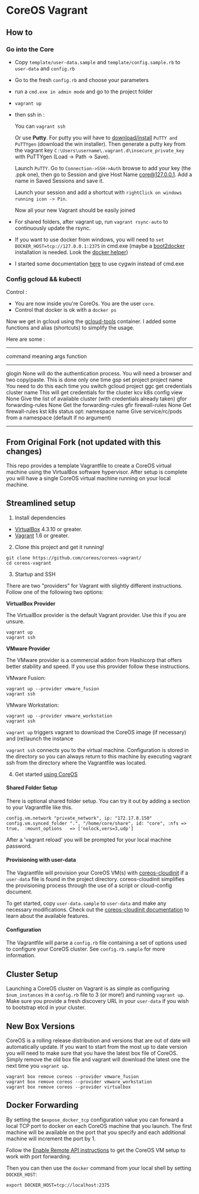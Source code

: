 # CoreOS Vagrant

## How to

### Go into the Core
- Copy `template/user-data.sample` and `template/config.sample.rb` to `user-data` and `config.rb`
- Go to the fresh `config.rb` and choose your parameters
- run a `cmd.exe in admin mode` and go to the project folder
- `vagrant up`
- then ssh in :

  You can `vagrant ssh`

  Or use **Putty**. For putty you will have to [download/install](http://www.chiark.greenend.org.uk/~sgtatham/putty/download.html) `PuTTY and PuTTYgen` (download the win installer). Then generate a putty key from the vagrant key `C:\Users\username\.vagrant.d\insecure_private_key` with PuTTYgen (Load -> Path -> Save).

  Launch `PuTTY`. Go to `Connection->SSH->Auth` browse to add your key (the .ppk one), then go to Session and give Host Name core@127.0.0.1. Add a name in Saved Sessions and save it.

  Launch your session and add a shortcut with `rightClick on windows running icon -> Pin`.

  Now all your new Vagrant should be easily joined


- For shared folders, after vagrant up, run `vagrant rsync-auto` to continuously update the rsync.
- If you want to use docker from windows, you will need to `set DOCKER_HOST=tcp://127.0.0.1:2375` in cmd.exe (maybe a [boot2docker](http://boot2docker.io/) installation is needed. Look the [docker helper](https://github.com/tdeheurles/docs/tree/master/docker))
- I started some documentation [here](https://github.com/tdeheurles/docs/tree/master/cygwin) to use cygwin instead of cmd.exe

### Config gcloud && kubectl
Control :
- You are now inside you're CoreOs. You are the user `core`.
- Control that docker is ok with a `docker ps`

Now we get in gcloud using the [gcloud-tools](https://github.com/tdeheurles/gcloud-tools) container. I added some functions and alias (shortcuts) to simplify the usage.

Here are some :

-------    -------                ----                  --------
command    meaning                args                  function
-------    -------                ----                  --------
glogin                            None                  will do the authentication process. You will need a browser and two copy/paste. This is done only one time
gsp        set project            project name          You need to do this each time you switch gcloud project
ggc        get credentials        cluster name          This will get credentials for the cluster
kcv        k8s config view        None                  Give the list of available cluster (with credentials already taken)
gfor       forwarding-rules       None                  Get the forwarding-rules
gfir       firewall-rules         None                  Get firewall-rules
kst        k8s status             opt: namespace name   Give service/rc/pods from a namespace (default if no argument)
-------    -------                ----                  --------

## From Original Fork (not updated with this changes)

This repo provides a template Vagrantfile to create a CoreOS virtual machine using the VirtualBox software hypervisor.
After setup is complete you will have a single CoreOS virtual machine running on your local machine.

## Streamlined setup

1) Install dependencies

* [VirtualBox][virtualbox] 4.3.10 or greater.
* [Vagrant][vagrant] 1.6 or greater.

2) Clone this project and get it running!

```
git clone https://github.com/coreos/coreos-vagrant/
cd coreos-vagrant
```

3) Startup and SSH

There are two "providers" for Vagrant with slightly different instructions.
Follow one of the following two options:

**VirtualBox Provider**

The VirtualBox provider is the default Vagrant provider. Use this if you are unsure.

```
vagrant up
vagrant ssh
```

**VMware Provider**

The VMware provider is a commercial addon from Hashicorp that offers better stability and speed.
If you use this provider follow these instructions.

VMware Fusion:
```
vagrant up --provider vmware_fusion
vagrant ssh
```

VMware Workstation:
```
vagrant up --provider vmware_workstation
vagrant ssh
```

``vagrant up`` triggers vagrant to download the CoreOS image (if necessary) and (re)launch the instance

``vagrant ssh`` connects you to the virtual machine.
Configuration is stored in the directory so you can always return to this machine by executing vagrant ssh from the directory where the Vagrantfile was located.

4) Get started [using CoreOS][using-coreos]

[virtualbox]: https://www.virtualbox.org/
[vagrant]: https://www.vagrantup.com/downloads.html
[using-coreos]: http://coreos.com/docs/using-coreos/

#### Shared Folder Setup

There is optional shared folder setup.
You can try it out by adding a section to your Vagrantfile like this.

```
config.vm.network "private_network", ip: "172.17.8.150"
config.vm.synced_folder ".", "/home/core/share", id: "core", :nfs => true,  :mount_options   => ['nolock,vers=3,udp']
```

After a 'vagrant reload' you will be prompted for your local machine password.

#### Provisioning with user-data

The Vagrantfile will provision your CoreOS VM(s) with [coreos-cloudinit][coreos-cloudinit] if a `user-data` file is found in the project directory.
coreos-cloudinit simplifies the provisioning process through the use of a script or cloud-config document.

To get started, copy `user-data.sample` to `user-data` and make any necessary modifications.
Check out the [coreos-cloudinit documentation][coreos-cloudinit] to learn about the available features.

[coreos-cloudinit]: https://github.com/coreos/coreos-cloudinit

#### Configuration

The Vagrantfile will parse a `config.rb` file containing a set of options used to configure your CoreOS cluster.
See `config.rb.sample` for more information.

## Cluster Setup

Launching a CoreOS cluster on Vagrant is as simple as configuring `$num_instances` in a `config.rb` file to 3 (or more!) and running `vagrant up`.
Make sure you provide a fresh discovery URL in your `user-data` if you wish to bootstrap etcd in your cluster.

## New Box Versions

CoreOS is a rolling release distribution and versions that are out of date will automatically update.
If you want to start from the most up to date version you will need to make sure that you have the latest box file of CoreOS.
Simply remove the old box file and vagrant will download the latest one the next time you `vagrant up`.

```
vagrant box remove coreos --provider vmware_fusion
vagrant box remove coreos --provider vmware_workstation
vagrant box remove coreos --provider virtualbox
```

## Docker Forwarding

By setting the `$expose_docker_tcp` configuration value you can forward a local TCP port to docker on
each CoreOS machine that you launch. The first machine will be available on the port that you specify
and each additional machine will increment the port by 1.

Follow the [Enable Remote API instructions][coreos-enabling-port-forwarding] to get the CoreOS VM setup to work with port forwarding.

[coreos-enabling-port-forwarding]: https://coreos.com/docs/launching-containers/building/customizing-docker/#enable-the-remote-api-on-a-new-socket

Then you can then use the `docker` command from your local shell by setting `DOCKER_HOST`:

    export DOCKER_HOST=tcp://localhost:2375
